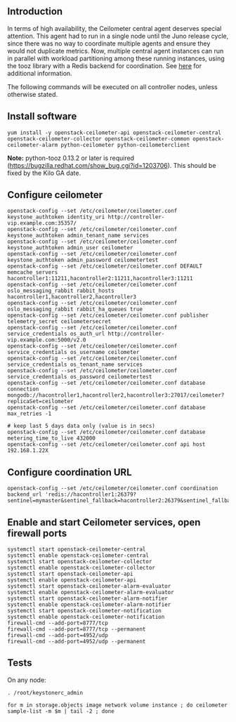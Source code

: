 Introduction
------------

In terms of high availability, the Ceilometer central agent deserves special attention. This agent had to run in a single node until the Juno release cycle, since there was no way to coordinate multiple agents and ensure they would not duplicate metrics. Now, multiple central agent instances can run in parallel with workload partitioning among these running instances, using the tooz library with a Redis backend for coordination. See [here](http://docs.openstack.org/admin-guide-cloud/content/section_telemetry-cetral-compute-agent-ha.html) for additional information.

The following commands will be executed on all controller nodes, unless otherwise stated.

Install software
----------------

    yum install -y openstack-ceilometer-api openstack-ceilometer-central openstack-ceilometer-collector openstack-ceilometer-common openstack-ceilometer-alarm python-ceilometer python-ceilometerclient

**Note:** python-tooz 0.13.2 or later is required (https://bugzilla.redhat.com/show_bug.cgi?id=1203706). This should be fixed by the Kilo GA date.

Configure ceilometer
--------------------

    openstack-config --set /etc/ceilometer/ceilometer.conf keystone_authtoken identity_uri http://controller-vip.example.com:35357/
    openstack-config --set /etc/ceilometer/ceilometer.conf keystone_authtoken admin_tenant_name services
    openstack-config --set /etc/ceilometer/ceilometer.conf keystone_authtoken admin_user ceilometer
    openstack-config --set /etc/ceilometer/ceilometer.conf keystone_authtoken admin_password ceilometertest
    openstack-config --set /etc/ceilometer/ceilometer.conf DEFAULT memcache_servers hacontroller1:11211,hacontroller2:11211,hacontroller3:11211
    openstack-config --set /etc/ceilometer/ceilometer.conf oslo_messaging_rabbit rabbit_hosts hacontroller1,hacontroller2,hacontroller3
    openstack-config --set /etc/ceilometer/ceilometer.conf oslo_messaging_rabbit rabbit_ha_queues true
    openstack-config --set /etc/ceilometer/ceilometer.conf publisher telemetry_secret ceilometersecret
    openstack-config --set /etc/ceilometer/ceilometer.conf service_credentials os_auth_url http://controller-vip.example.com:5000/v2.0 
    openstack-config --set /etc/ceilometer/ceilometer.conf service_credentials os_username ceilometer
    openstack-config --set /etc/ceilometer/ceilometer.conf service_credentials os_tenant_name services
    openstack-config --set /etc/ceilometer/ceilometer.conf service_credentials os_password ceilometertest
    openstack-config --set /etc/ceilometer/ceilometer.conf database connection mongodb://hacontroller1,hacontroller2,hacontroller3:27017/ceilometer?replicaSet=ceilometer
    openstack-config --set /etc/ceilometer/ceilometer.conf database max_retries -1

    # keep last 5 days data only (value is in secs)
    openstack-config --set /etc/ceilometer/ceilometer.conf database metering_time_to_live 432000
    openstack-config --set /etc/ceilometer/ceilometer.conf api host 192.168.1.22X

Configure coordination URL
--------------------------

    openstack-config --set /etc/ceilometer/ceilometer.conf coordination backend_url 'redis://hacontroller1:26379?sentinel=mymaster&sentinel_fallback=hacontroller2:26379&sentinel_fallback=hacontroller3:26379'

Enable and start Ceilometer services, open firewall ports
---------------------------------------------------------

    systemctl start openstack-ceilometer-central 
    systemctl enable openstack-ceilometer-central 
    systemctl start openstack-ceilometer-collector
    systemctl enable openstack-ceilometer-collector
    systemctl start openstack-ceilometer-api 
    systemctl enable openstack-ceilometer-api 
    systemctl start openstack-ceilometer-alarm-evaluator
    systemctl enable openstack-ceilometer-alarm-evaluator 
    systemctl start openstack-ceilometer-alarm-notifier
    systemctl enable openstack-ceilometer-alarm-notifier
    systemctl start openstack-ceilometer-notification
    systemctl enable openstack-ceilometer-notification
    firewall-cmd --add-port=8777/tcp
    firewall-cmd --add-port=8777/tcp --permanent
    firewall-cmd --add-port=4952/udp
    firewall-cmd --add-port=4952/udp --permanent

Tests
-----

On any node:

    . /root/keystonerc_admin

    for m in storage.objects image network volume instance ; do ceilometer sample-list -m $m | tail -2 ; done
